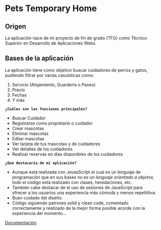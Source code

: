 # Pets Temporary Home
## Origen 
La aplicación nace de mi proyecto de fin de grado (TFG) como Técnico Superior en Desarrollo de Aplicaciones Webs

## Bases de la aplicación
La aplicación tiene como objetivo buscar cuidadores de perros y gatos, pudiendo filtrar por varias casuísticas como:
1. Servicio (Alojamiento, Guardería o Paseo)
2. Precio
3. Fechas
4. Y más

**`¿Cuáles son las funciones principales?`**
- Buscar Cuidador
- Registrarse como propietario o cuidador
- Crear mascotas
- Eliminar mascotas
- Editar mascotas
- Ver tarjeta de tus mascotas y de cuidadores
- Ver detalles de los cuidadores
- Realizar reservas en días disponibles de los cuidadores

**`¿Qué destacaría de mi aplicación?`**
- Aunque está realizada con JavasScript el cual es un lenguaje de programación que en sus bases no es un *lenguaje orientado a objetos*, todo el código está realizado con clases, heredaciones, etc.
- También cabe destacar de el uso de sesiones de JavaScript para ofrecer a los usuarios una experiencia más cómoda y menos repetititva.
- Buen cuidado del diseño.
- Código siguiendo patrones solid y clean code, comentado correctamente y realizado de la mejor forma posible acorde con la experiencia del momento...

[Documentación](https://drive.google.com/file/d/11j0ge5CNFMoV0SKPvikWy3Xkc5O3U3wo/view?usp=drive_link)
